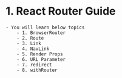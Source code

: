 # 1. React Router Guide
    - You will learn below topics
        - 1. BrowserRouter
        - 2. Route
        - 3. Link
        - 4. NavLink
        - 5. Render Props
        - 6. URL Parameter
        - 7. redirect
        - 8. withRouter
